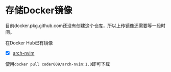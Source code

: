 # 存储Docker镜像
目前docker.pkg.github.com还没有创建这个仓库，所以上传镜像还需要等一段时间。

在Docker Hub已有镜像
- [x] [arch-nvim](https://hub.docker.com/r/coder009/arch-nvim)

使用`docker pull coder009/arch-nvim:1.0`即可下载
